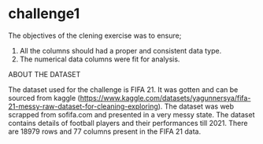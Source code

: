 # challenge1
The objectives of the clening exercise was to ensure; 
1. All the columns should had a proper and consistent data type.
2. The numerical data columns were fit for analysis.

ABOUT THE DATASET

The dataset used for the challenge is FIFA 21. It was gotten and can be sourced from kaggle (https://www.kaggle.com/datasets/yagunnersya/fifa-21-messy-raw-dataset-for-cleaning-exploring). The dataset was web scrapped from sofifa.com and presented in a very messy state. The dataset contains details of football players and their performances till 2021. There are 18979 rows and 77 columns present in the FIFA 21 data.
